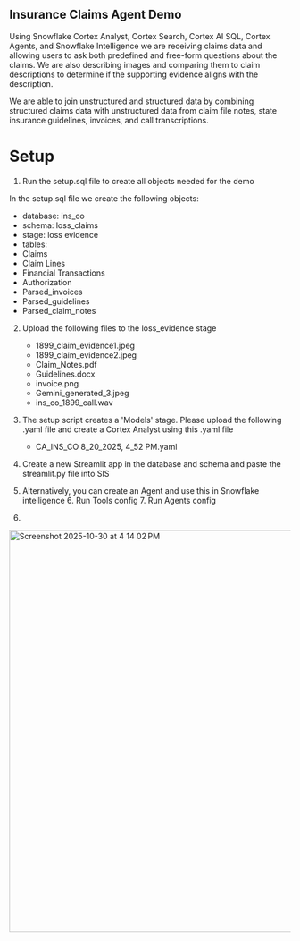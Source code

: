 ## Insurance Claims Agent Demo
Using Snowflake Cortex Analyst, Cortex Search, Cortex AI SQL, Cortex Agents, and Snowflake Intelligence we are receiving claims data and allowing users to ask both predefined and free-form questions about the claims. We are also describing images and comparing them to claim descriptions to determine if the supporting evidence aligns with the description.

We are able to join unstructured and structured data by combining structured claims data with unstructured data from claim file notes, state insurance guidelines, invoices, and call transcriptions.


# Setup
1. Run the setup.sql file to create all objects needed for the demo

In the setup.sql file we create the following objects:

* database: ins_co
* schema: loss_claims
* stage: loss evidence
*  tables:
  * Claims
  * Claim Lines
  * Financial Transactions
  * Authorization
  * Parsed_invoices
  * Parsed_guidelines
  * Parsed_claim_notes

2. Upload the following files to the loss_evidence stage
   * 1899_claim_evidence1.jpeg
   * 1899_claim_evidence2.jpeg
   * Claim_Notes.pdf
   * Guidelines.docx
   * invoice.png
   * Gemini_generated_3.jpeg
   * ins_co_1899_call.wav

3. The setup script creates a 'Models' stage. Please upload the following .yaml file and create a Cortex Analyst using this .yaml file
   * CA_INS_CO 8_20_2025, 4_52 PM.yaml
4. Create a new Streamlit app in the database and schema and paste the streamlit.py file into SIS
5. Alternatively, you can create an Agent and use this in Snowflake intelligence
   6. Run Tools config
   7. Run Agents config
  
6. 

<img width="957" height="719" alt="Screenshot 2025-10-30 at 4 14 02 PM" src="https://github.com/user-attachments/assets/436f4dfc-6eab-48d1-b148-5c07f632cbb9" />


